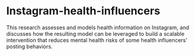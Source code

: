 # Instagram-health-influencers
This research assesses and models health information on Instagram, and discusses how the resulting model can be leveraged to build a scalable intervention that reduces mental health risks of some health influencers' posting behaviors.
